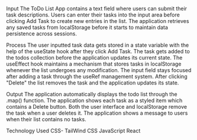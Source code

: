 Input
The ToDo List App contains a text field where users can submit their task descriptions. Users can enter their tasks into the input area before clicking Add Task to create new entries in the list. The application retrieves any saved tasks from localStorage before it starts to maintain data persistence across sessions.

Process
The user inputted task data gets stored in a state variable with the help of the useState hook after they click Add Task. The task gets added to the todos collection before the application updates its current state. The useEffect hook maintains a mechanism that stores tasks in localStorage whenever the list undergoes any modification. The input field stays focused after adding a task through the useRef management system. After clicking "Delete" the list removes the task and the application updates its state.

Output
The application automatically displays the todo list through the .map() function. The application shows each task as a styled item which contains a Delete button. Both the user interface and localStorage remove the task when a user deletes it. The application shows a message to users when their list contains no tasks.

Technology Used
CSS- TailWind CSS
JavaScript
React
